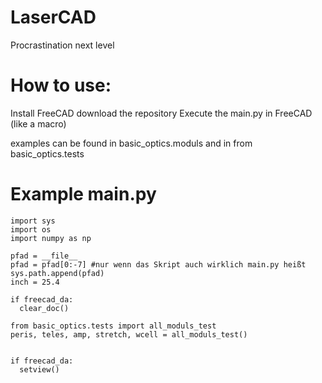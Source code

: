 # LaserCAD
Procrastination next level



# How to use:
Install FreeCAD
download the repository
Execute the main.py in FreeCAD (like a macro)

examples can be found in basic_optics.moduls and in from basic_optics.tests


# Example main.py


    import sys
    import os
    import numpy as np

    pfad = __file__
    pfad = pfad[0:-7] #nur wenn das Skript auch wirklich main.py heißt
    sys.path.append(pfad)
    inch = 25.4

    if freecad_da:
      clear_doc()

    from basic_optics.tests import all_moduls_test
    peris, teles, amp, stretch, wcell = all_moduls_test()


    if freecad_da:
      setview()
